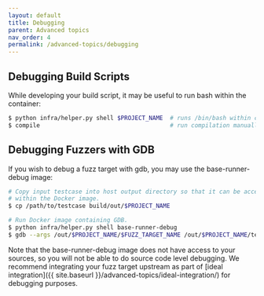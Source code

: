```yaml
---
layout: default
title: Debugging
parent: Advanced topics
nav_order: 4
permalink: /advanced-topics/debugging
---
```


## Debugging Build Scripts

While developing your build script, it may be useful to run bash within the
container:

```bash
$ python infra/helper.py shell $PROJECT_NAME  # runs /bin/bash within container
$ compile                                     # run compilation manually
```

## Debugging Fuzzers with GDB

If you wish to debug a fuzz target with gdb, you may use the base-runner-debug
image:

```bash
# Copy input testcase into host output directory so that it can be accessed
# within the Docker image.
$ cp /path/to/testcase build/out/$PROJECT_NAME

# Run Docker image containing GDB.
$ python infra/helper.py shell base-runner-debug
$ gdb --args /out/$PROJECT_NAME/$FUZZ_TARGET_NAME /out/$PROJECT_NAME/testcase
```

Note that the base-runner-debug image does not have access to your sources, so
you will not be able to do source code level debugging. We recommend integrating
your fuzz target upstream as part of
[ideal integration]({{ site.baseurl }}/advanced-topics/ideal-integration/)
for debugging purposes.
